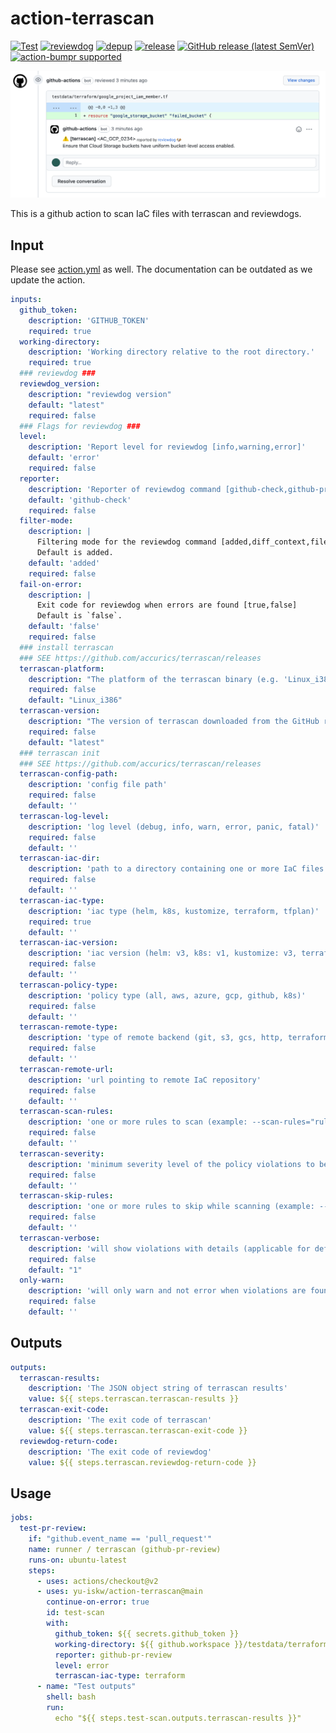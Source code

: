 # action-terrascan

<!-- TODO: replace yu-iskw/action-terrascan with your repo name -->
[![Test](https://github.com/yu-iskw/action-terrascan/workflows/Test/badge.svg)](https://github.com/yu-iskw/action-terrascan/actions?query=workflow%3ATest)
[![reviewdog](https://github.com/yu-iskw/action-terrascan/workflows/reviewdog/badge.svg)](https://github.com/yu-iskw/action-terrascan/actions?query=workflow%3Areviewdog)
[![depup](https://github.com/yu-iskw/action-terrascan/workflows/depup/badge.svg)](https://github.com/yu-iskw/action-terrascan/actions?query=workflow%3Adepup)
[![release](https://github.com/yu-iskw/action-terrascan/workflows/release/badge.svg)](https://github.com/yu-iskw/action-terrascan/actions?query=workflow%3Arelease)
[![GitHub release (latest SemVer)](https://img.shields.io/github/v/release/yu-iskw/action-terrascan?logo=github&sort=semver)](https://github.com/yu-iskw/action-terrascan/releases)
[![action-bumpr supported](https://img.shields.io/badge/bumpr-supported-ff69b4?logo=github&link=https://github.com/haya14busa/action-bumpr)](https://github.com/haya14busa/action-bumpr)

![github-pr-review demo](./docs/images/example-comment.png)

This is a github action to scan IaC files with terrascan and reviewdogs.

## Input
Please see [action.yml](./action.yml) as well.
The documentation can be outdated as we update the action.

```yaml
inputs:
  github_token:
    description: 'GITHUB_TOKEN'
    required: true
  working-directory:
    description: 'Working directory relative to the root directory.'
    required: true
  ### reviewdog ###
  reviewdog_version:
    description: "reviewdog version"
    default: "latest"
    required: false
  ### Flags for reviewdog ###
  level:
    description: 'Report level for reviewdog [info,warning,error]'
    default: 'error'
    required: false
  reporter:
    description: 'Reporter of reviewdog command [github-check,github-pr-review].'
    default: 'github-check'
    required: false
  filter-mode:
    description: |
      Filtering mode for the reviewdog command [added,diff_context,file,nofilter].
      Default is added.
    default: 'added'
    required: false
  fail-on-error:
    description: |
      Exit code for reviewdog when errors are found [true,false]
      Default is `false`.
    default: 'false'
    required: false
  ### install terrascan
  ### SEE https://github.com/accurics/terrascan/releases
  terrascan-platform:
    description: "The platform of the terrascan binary (e.g. 'Linux_i386', 'Linux_x86_64')"
    required: false
    default: "Linux_i386"
  terrascan-version:
    description: "The version of terrascan downloaded from the GitHub repository"
    required: false
    default: "latest"
  ### terrascan init
  ### SEE https://github.com/accurics/terrascan/releases
  terrascan-config-path:
    description: 'config file path'
    required: false
    default: ''
  terrascan-log-level:
    description: 'log level (debug, info, warn, error, panic, fatal)'
    required: false
    default: ''
  terrascan-iac-dir:
    description: 'path to a directory containing one or more IaC files'
    required: false
    default: ''
  terrascan-iac-type:
    description: 'iac type (helm, k8s, kustomize, terraform, tfplan)'
    required: true
    default: ''
  terrascan-iac-version:
    description: 'iac version (helm: v3, k8s: v1, kustomize: v3, terraform: v12, v13, v14, tfplan: v1)'
    required: false
    default: ''
  terrascan-policy-type:
    description: 'policy type (all, aws, azure, gcp, github, k8s)'
    required: false
    default: ''
  terrascan-remote-type:
    description: 'type of remote backend (git, s3, gcs, http, terraform-registry)'
    required: false
    default: ''
  terrascan-remote-url:
    description: 'url pointing to remote IaC repository'
    required: false
    default: ''
  terrascan-scan-rules:
    description: 'one or more rules to scan (example: --scan-rules="ruleID1,ruleID2")'
    required: false
    default: ''
  terrascan-severity:
    description: 'minimum severity level of the policy violations to be reported by terrascan (HIGH, MEDIUM, LOW)'
    required: false
    default: ''
  terrascan-skip-rules:
    description: 'one or more rules to skip while scanning (example: --skip-rules="ruleID1,ruleID2")'
    required: false
    default: ''
  terrascan-verbose:
    description: 'will show violations with details (applicable for default output)'
    required: false
    default: "1"
  only-warn:
    description: 'will only warn and not error when violations are found'
    required: false
    default: ''
```

## Outputs

```yaml
outputs:
  terrascan-results:
    description: 'The JSON object string of terrascan results'
    value: ${{ steps.terrascan.terrascan-results }}
  terrascan-exit-code:
    description: 'The exit code of terrascan'
    value: ${{ steps.terrascan.terrascan-exit-code }}
  reviewdog-return-code:
    description: 'The exit code of reviewdog'
    value: ${{ steps.terrascan.reviewdog-return-code }}
```

## Usage

```yaml
jobs:
  test-pr-review:
    if: "github.event_name == 'pull_request'"
    name: runner / terrascan (github-pr-review)
    runs-on: ubuntu-latest
    steps:
      - uses: actions/checkout@v2
      - uses: yu-iskw/action-terrascan@main
        continue-on-error: true
        id: test-scan
        with:
          github_token: ${{ secrets.github_token }}
          working-directory: ${{ github.workspace }}/testdata/terraform/
          reporter: github-pr-review
          level: error
          terrascan-iac-type: terraform
      - name: "Test outputs"
        shell: bash
        run:
          echo "${{ steps.test-scan.outputs.terrascan-results }}"
```
